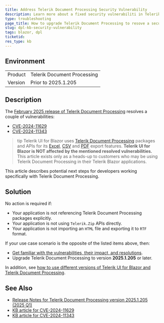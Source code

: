 ```yaml
---
title: Address Telerik Document Processing Security Vulnerability
description: Learn more about a fixed security vulnerabiliti in Telerik Document Processing
type: troubleshooting
page_title: How to upgrade Telerik Document Processing to resove a security vulnerability
slug: dpl-kb-security-vulnerability
tags: blazor, dpl
ticketid:
res_type: kb
---
```


## Environment

<table>
    <tbody>
        <tr>
            <td>Product</td>
            <td>Telerik Document Processing</td>
        </tr>
        <tr>
            <td>Version</td>
            <td>Prior to 2025.1.205</td>
        </tr>
    </tbody>
</table>

## Description

The [February 2025 release of Telerik Document Processing](https://docs.telerik.com/devtools/document-processing/release-notes/2025/release-notes-2025-1-205) resolves a couple of vulnerabilities:

* [CVE-2024-11629](https://docs.telerik.com/devtools/document-processing/knowledge-base/kb-security-rtf-filecontent-export-cve-2024-11629)
* [CVE-2024-11343](https://docs.telerik.com/devtools/document-processing/knowledge-base/kb-security-path-traversal-cve-2024-11343)

>tip Telerik UI for Blazor uses [Telerik Document Processing](https://docs.telerik.com/devtools/document-processing/introduction) packages and APIs for its [Excel](slug:grid-export-excel), [CSV](slug:grid-export-csv) and [PDF](slug:grid-export-pdf) export features. **Telerik UI for Blazor is NOT affected by the mentioned resolved vulnerabilities.** This article exists only as a heads-up to customers who may be using Telerik Document Processing in their Telerik Blazor applications.

This article describes potential next steps for developers working specifically with Telerik Document Processing.

## Solution

No action is required if:

* Your application is not referencing Telerik Document Processing packages explicitly.
* Your application is not using `Telerik.Zip` APIs directly.
* Your application is not importing an `HTML` file and exporting it to `RTF` format.

If your use case scenario is the opposite of the listed items above, then:

* [Get familiar with the vulnerabilities, their impact, and resolutions](#description).
* Upgrade Telerik Document Processing to version **2025.1.205** or later.

In addition, see [how to use different versions of Telerik UI for Blazor and Telerik Document Processing](slug:dpl-kb-version-conflict-detected-telerik-zip).

## See Also

* [Release Notes for Telerik Document Processing version 2025.1.205 (2025 Q1)](https://docs.telerik.com/devtools/document-processing/release-notes/2025/release-notes-2025-1-205)
* [KB article for CVE-2024-11629](https://docs.telerik.com/devtools/document-processing/knowledge-base/kb-security-rtf-filecontent-export-cve-2024-11629)
* [KB article for CVE-2024-11343](https://docs.telerik.com/devtools/document-processing/knowledge-base/kb-security-path-traversal-cve-2024-11343)

